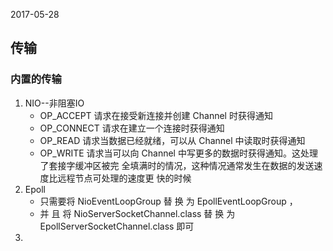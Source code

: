 2017-05-28

## 传输

### 内置的传输
1. NIO--非阻塞IO
    - OP_ACCEPT 请求在接受新连接并创建 Channel 时获得通知
    - OP_CONNECT 请求在建立一个连接时获得通知
    - OP_READ 请求当数据已经就绪，可以从 Channel 中读取时获得通知
    - OP_WRITE 请求当可以向 Channel 中写更多的数据时获得通知。这处理了套接字缓冲区被完
      全填满时的情况，这种情况通常发生在数据的发送速度比远程节点可处理的速度更
      快的时候
2. Epoll
    - 只需要将 NioEventLoopGroup
      替 换 为 EpollEventLoopGroup ， 
    - 并 且 将 NioServerSocketChannel.class 替 换 为
      EpollServerSocketChannel.class 即可
3. 
